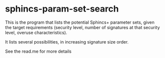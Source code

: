 # sphincs-param-set-search

This is the program that lists the potential Sphincs+ parameter sets,
given the target requirements (security level, number of signatures at
that security level, overuse characteristics).

It lists several possibilities, in increasing signature size order.

See the read.me for more details
